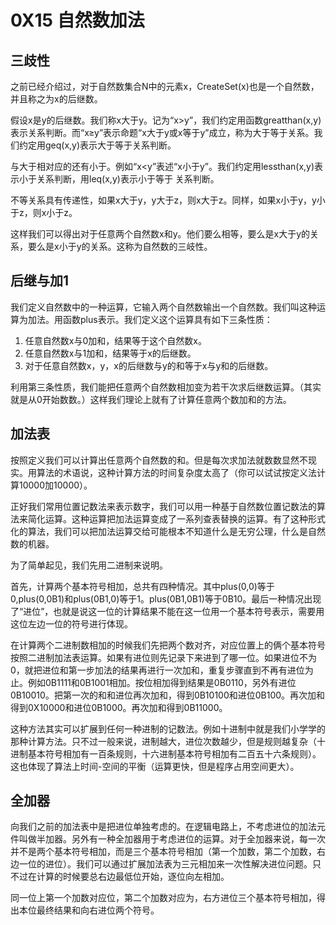 # 0X15 自然数加法

## 三歧性

之前已经介绍过，对于自然数集合N中的元素x，CreateSet(x)也是一个自然数，并且称之为x的后继数。

假设x是y的后继数。我们称x大于y。记为“x>y”，我们约定用函数greatthan(x,y)表示关系判断。而“x≥y”表示命题“x大于y或x等于y”成立，称为大于等于关系。我们约定用geq(x,y)表示大于等于关系判断。

与大于相对应的还有小于。例如“x<y”表述“x小于y”。我们约定用lessthan(x,y)表示小于关系判断，用leq(x,y)表示小于等于 关系判断。

不等关系具有传递性，如果x大于y，y大于z，则x大于z。同样，如果x小于y，y小于z，则x小于z。

这样我们可以得出对于任意两个自然数x和y。他们要么相等，要么是x大于y的关系，要么是x小于y的关系。这称为自然数的三岐性。

## 后继与加1

我们定义自然数中的一种运算，它输入两个自然数输出一个自然数。我们叫这种运算为加法。用函数plus表示。我们定义这个运算具有如下三条性质：

1. 任意自然数x与0加和，结果等于这个自然数x。
1. 任意自然数x与1加和，结果等于x的后继数。
1. 对于任意自然数x，y，x的后继数与y的和等于x与y和的后继数。

利用第三条性质，我们能把任意两个自然数相加变为若干次求后继数运算。（其实就是从0开始数数。）这样我们理论上就有了计算任意两个数加和的方法。

## 加法表

按照定义我们可以计算出任意两个自然数的和。但是每次求加法就数数显然不现实。用算法的术语说，这种计算方法的时间复杂度太高了（你可以试试按定义法计算10000加10000）。

正好我们常用位置记数法来表示数字，我们可以用一种基于自然数位置记数法的算法来简化运算。这种运算把加法运算变成了一系列查表替换的运算。有了这种形式化的算法，我们可以把加法运算交给可能根本不知道什么是无穷公理，什么是自然数的机器。

为了简单起见，我们先用二进制来说明。

首先，计算两个基本符号相加，总共有四种情况。其中plus(0,0)等于0,plus(0,0B1)和plus(0B1,0)等于1。plus(0B1,0B1)等于0B10。最后一种情况出现了“进位”，也就是说这一位的计算结果不能在这一位用一个基本符号表示，需要用这位左边一位的符号进行体现。

在计算两个二进制数相加的时候我们先把两个数对齐，对应位置上的俩个基本符号按照二进制加法表运算。如果有进位则先记录下来进到了哪一位。如果进位不为0，就把进位和第一步加法的结果再进行一次加和，重复步骤直到不再有进位为止。例如0B1111和0B1001相加。按位相加得到结果是0B0110，另外有进位0B10010。把第一次的和和进位再次加和，得到0B10100和进位0B100。再次加和得到0X10000和进位0B1000。再次加和得到0B11000。

这种方法其实可以扩展到任何一种进制的记数法。例如十进制中就是我们小学学的那种计算方法。只不过一般来说，进制越大，进位次数越少，但是规则越复杂（十进制基本符号相加有一百条规则，十六进制基本符号相加有二百五十六条规则）。这也体现了算法上时间-空间的平衡（运算更快，但是程序占用空间更大）。

## 全加器

向我们之前的加法表中是把进位单独考虑的。在逻辑电路上，不考虑进位的加法元件叫做半加器。另外有一种全加器用于考虑进位的运算。对于全加器来说，每一次并不是两个基本符号相加，而是三个基本符号相加（第一个加数，第二个加数，右边一位的进位）。我们可以通过扩展加法表为三元相加来一次性解决进位问题。只不过在计算的时候要总右边最低位开始，逐位向左相加。

同一位上第一个加数对应位，第二个加数对应为，右方进位三个基本符号相加，得出本位最终结果和向右进位两个符号。
